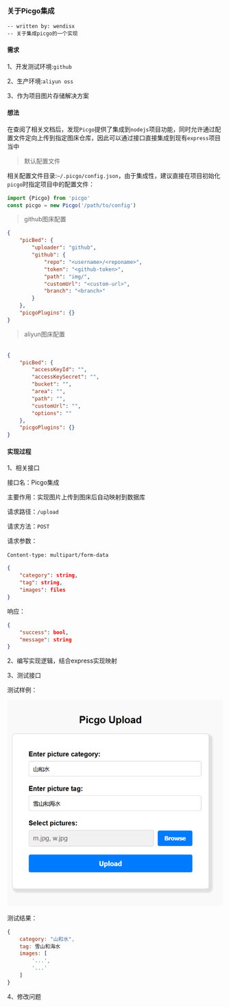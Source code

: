 ### 关于Picgo集成

    -- written by: wendisx
    -- 关于集成picgo的一个实现

#### 需求

1、开发测试环境:`github`

2、生产环境:`aliyun oss`

3、作为项目图片存储解决方案

#### 想法

在查阅了相关文档后，发现`Picgo`提供了集成到`nodejs`项目功能，同时允许通过配置文件定向上传到指定图床仓库，因此可以通过接口直接集成到现有`express`项目当中

> 默认配置文件

相关配置文件目录:`~/.picgo/config.json`，由于集成性，建议直接在项目初始化`picgo`时指定项目中的配置文件：

```javascript
import {Picgo} from 'picgo'
const picgo = new Picgo('/path/to/config')
```

> github图床配置

```json
{
    "picBed": {
        "uploader": "github",
        "github": {
            "repo": "<username>/<reponame>",
            "token": "<github-token>",
            "path": "img/",
            "customUrl": "<custom-url>",
            "branch": "<branch>"
        }
    },
    "picgoPlugins": {}
}
```

> aliyun图床配置

```json

{
    "picBed": {
        "accessKeyId": "",
        "accessKeySecret": "",
        "bucket": "",
        "area": "",
        "path": "",
        "customUrl": "",
        "options": ""
    },
    "picgoPlugins": {}
}
```

#### 实现过程

1、相关接口

接口名：Picgo集成

主要作用：实现图片上传到图床后自动映射到数据库

请求路径：`/upload`

请求方法：`POST`

请求参数：

`Content-type: multipart/form-data`

```json
{
    "category": string,
    "tag": string,
    "images": files
}
```

响应：

```json
{
    "success": bool,
    "message": string
}
```

2、编写实现逻辑，结合express实现映射

3、测试接口

测试样例：

![测试](./assets/picgo-upload-page.png)

测试结果：

```js
{
    category: "山和水",
    tag: 雪山和海水
    images: [
        '...',
        '...'
    ]
}
```

4、修改问题
